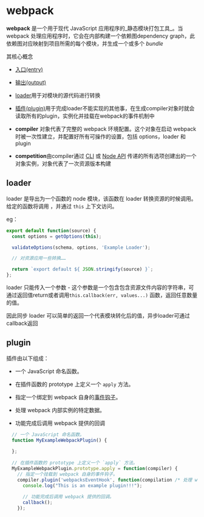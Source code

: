 

# webpack

**webpack** 是一个用于现代 JavaScript 应用程序的_静态模块打包工具_。当 webpack 处理应用程序时，它会在内部构建一个依赖图dependency graph，此依赖图对应映射到项目所需的每个模块，并生成一个或多个 *bundle*

其核心概念

- [入口(entry)](https://webpack.docschina.org/concepts/#entry)

- [输出(output)](https://webpack.docschina.org/concepts/#output)

- [loader](https://webpack.docschina.org/concepts/#loaders)用于对模块的源代码进行转换

- [插件(plugin)](https://webpack.docschina.org/concepts/#plugins)用于完成loader不能实现的其他事，在生成compiler对象时就会读取所有的plugin，实例化并挂载在webpack的事件机制中

- **compiler** 对象代表了完整的 webpack 环境配置。这个对象在启动 webpack 时被一次性建立，并配置好所有可操作的设置，包括 options，loader 和 plugin

- **competition**由compiler通过 [CLI](https://www.webpackjs.com/api/cli) 或 [Node API](https://www.webpackjs.com/api/node) 传递的所有选项创建出的一个对象实例，对象代表了一次资源版本构建

  

## loader

loader 是导出为一个函数的 node 模块，该函数在 loader 转换资源的时候调用。给定的函数将调用 ，并通过 `this` 上下文访问。

eg：

```js
export default function(source) {
  const options = getOptions(this);

  validateOptions(schema, options, 'Example Loader');

  // 对资源应用一些转换……

  return `export default ${ JSON.stringify(source) }`;
};
```

 loader 只能传入一个参数 - 这个参数是一个包含包含资源文件内容的字符串，可通过返回值return或者调用`this.callback(err, values...)` 函数，返回任意数量的值。

因此同步 loader 可以简单的返回一个代表模块转化后的值，异步loader可通过callback返回

## plugin

插件由以下组成：

- 一个 JavaScript 命名函数。

- 在插件函数的 prototype 上定义一个 `apply` 方法。

- 指定一个绑定到 webpack 自身的[事件钩子](https://www.webpackjs.com/api/compiler-hooks/)。

- 处理 webpack 内部实例的特定数据。

- 功能完成后调用 webpack 提供的回调

```javascript
  // 一个 JavaScript 命名函数。
  function MyExampleWebpackPlugin() {
  
  };
  
  // 在插件函数的 prototype 上定义一个 `apply` 方法。
  MyExampleWebpackPlugin.prototype.apply = function(compiler) {
    // 指定一个挂载到 webpack 自身的事件钩子。
    compiler.plugin('webpacksEventHook', function(compilation /* 处理 webpack 内部实例的特定数据。*/, callback) {
      console.log("This is an example plugin!!!");
  
      // 功能完成后调用 webpack 提供的回调。
      callback();
    });
```


